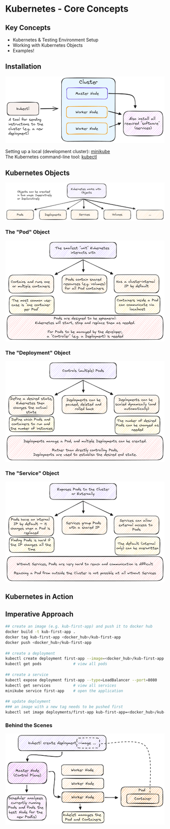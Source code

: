 # Kubernetes - Core Concepts

## Key Concepts

- Kubernetes & Testing Environment Setup
- Working with Kubernetes Objects
- Examples!

## Installation

![installation](./docs/installation.excalidraw.png)

Setting up a local (development cluster): [minikube](https://minikube.sigs.k8s.io/docs/)<br />
The Kubernetes command-line tool: [kubectl](https://kubernetes.io/docs/tasks/tools/#kubectl)

## Kubernetes Objects

![kubernetes objects](./docs/objects.excalidraw.png)

### The "Pod" Object

![pod objects](./docs/pod.excalidraw.png)

### The "Deployment" Object

![deployment object](./docs/deployment.excalidraw.png)

### The "Service" Object

![service object](./docs/service.excalidraw.png)

## Kubernetes in Action

## Imperative Approach

```bash
## create an image (e.g. kub-first-app) and push it to docker hub
docker build -t kub-first-app .
docker tag kub-first-app <docker_hub>/kub-first-app
docker push <docker_hub>/kub-first-app

## create a deployment
kubectl create deployment first-app --image=<docker_hub>/kub-first-app
kubectl get pods              # view all pods

## create a service
kubectl expose deployment first-app --type=LoadBalancer --port=8080
kubectl get services          # view all services
minikube service first-app    # open the application

## update deployment
### an image with a new tag needs to be pushed first
kubectl set image deployments/first-app kub-first-app=<docker_hub>/kub-first-app:tag
```

### Behind the Scenes

![behind the scenes](./docs/behind-the-scenes.excalidraw.png)
